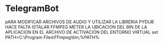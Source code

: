 # TelegramBot


pARA MODIFICAR ARCHIVOS DE AUDIO Y UTILIZAR LA LIBRERIA PYDUB HACE FALTA ISTALAR FFMPEG
METER LA UBICACION DEL BIN DE LA APLICACION EN EL ARCHIVO  DE ACTIVACIÓN DEL ENTORNO VIRTUAL
set PATH=C:\Program Files\FFmpeg\bin;%PATH%